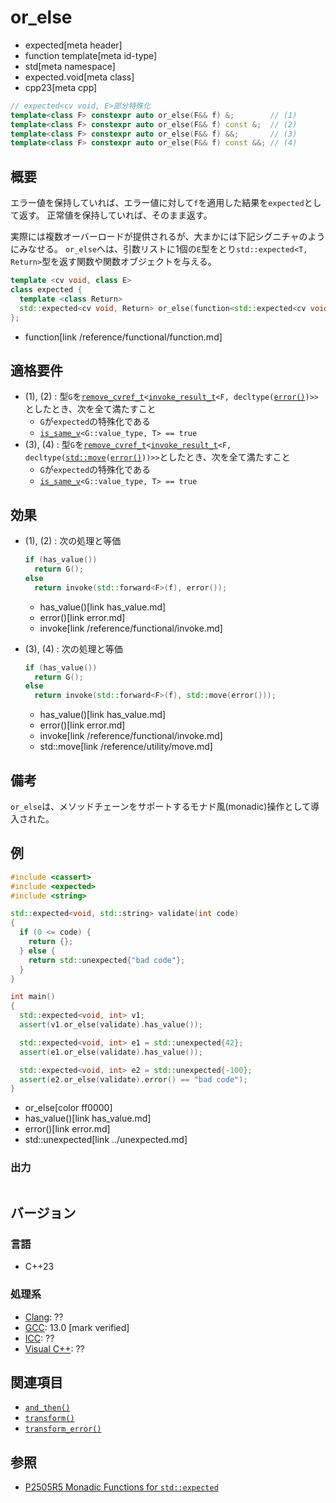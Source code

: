 # or_else
* expected[meta header]
* function template[meta id-type]
* std[meta namespace]
* expected.void[meta class]
* cpp23[meta cpp]

```cpp
// expected<cv void, E>部分特殊化
template<class F> constexpr auto or_else(F&& f) &;        // (1)
template<class F> constexpr auto or_else(F&& f) const &;  // (2)
template<class F> constexpr auto or_else(F&& f) &&;       // (3)
template<class F> constexpr auto or_else(F&& f) const &&; // (4)
```

## 概要
エラー値を保持していれば、エラー値に対して`f`を適用した結果を`expected`として返す。
正常値を保持していれば、そのまま返す。

実際には複数オーバーロードが提供されるが、大まかには下記シグニチャのようにみなせる。
`or_else`へは、引数リストに1個の`E`型をとり`std::expected<T, Return>`型を返す関数や関数オブジェクトを与える。

```cpp
template <cv void, class E>
class expected {
  template <class Return>
  std::expected<cv void, Return> or_else(function<std::expected<cv void, Return>(E)> func);
};
```
* function[link /reference/functional/function.md]


## 適格要件
- (1), (2) : 型`G`を[`remove_cvref_t`](/reference/type_traits/remove_cvref.md)`<`[`invoke_result_t`](/reference/type_traits/invoke_result.md)`<F, decltype(`[`error()`](error.md)`)>>`としたとき、次を全て満たすこと
    - `G`が`expected`の特殊化である
    - [`is_same_v`](/reference/type_traits/is_same.md)`<G::value_type, T> == true`
- (3), (4) : 型`G`を[`remove_cvref_t`](/reference/type_traits/remove_cvref.md)`<`[`invoke_result_t`](/reference/type_traits/invoke_result.md)`<F, decltype(`[`std::move`](/reference/utility/move.md)`(`[`error()`](error.md)`))>>`としたとき、次を全て満たすこと
    - `G`が`expected`の特殊化である
    - [`is_same_v`](/reference/type_traits/is_same.md)`<G::value_type, T> == true`


## 効果
- (1), (2) : 次の処理と等価
    ```cpp
    if (has_value())
      return G();
    else
      return invoke(std::forward<F>(f), error());
    ```
    * has_value()[link has_value.md]
    * error()[link error.md]
    * invoke[link /reference/functional/invoke.md]

- (3), (4) : 次の処理と等価
    ```cpp
    if (has_value())
      return G();
    else
      return invoke(std::forward<F>(f), std::move(error()));
    ```
    * has_value()[link has_value.md]
    * error()[link error.md]
    * invoke[link /reference/functional/invoke.md]
    * std::move[link /reference/utility/move.md]


## 備考
`or_else`は、メソッドチェーンをサポートするモナド風(monadic)操作として導入された。


## 例
```cpp example
#include <cassert>
#include <expected>
#include <string>

std::expected<void, std::string> validate(int code)
{
  if (0 <= code) {
    return {};
  } else {
    return std::unexpected{"bad code"};
  }
}

int main()
{
  std::expected<void, int> v1;
  assert(v1.or_else(validate).has_value());

  std::expected<void, int> e1 = std::unexpected{42};
  assert(e1.or_else(validate).has_value());

  std::expected<void, int> e2 = std::unexpected{-100};
  assert(e2.or_else(validate).error() == "bad code");
}
```
* or_else[color ff0000]
* has_value()[link has_value.md]
* error()[link error.md]
* std::unexpected[link ../unexpected.md]

### 出力
```
```


## バージョン
### 言語
- C++23

### 処理系
- [Clang](/implementation.md#clang): ??
- [GCC](/implementation.md#gcc): 13.0 [mark verified]
- [ICC](/implementation.md#icc): ??
- [Visual C++](/implementation.md#visual_cpp): ??


## 関連項目
- [`and_then()`](and_then.md)
- [`transform()`](transform.md)
- [`transform_error()`](transform_error.md)


## 参照
- [P2505R5 Monadic Functions for `std::expected`](https://www.open-std.org/jtc1/sc22/wg21/docs/papers/2022/p2505r5.html)
